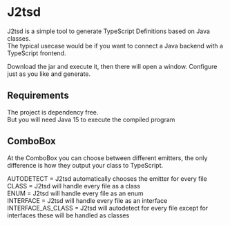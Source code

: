 # J2tsd

J2tsd is a simple tool to generate TypeScript Definitions based on Java classes.  
The typical usecase would be if you want to connect a Java backend with a TypeScript frontend.

Download the jar and execute it, then there will open a window. Configure just as you like and generate.

## Requirements

The project is dependency free.  
But you will need Java 15 to execute the compiled program

## ComboBox

At the ComboBox you can choose between different emitters, the only difference is how they output your class to TypeScript.

AUTODETECT = J2tsd automatically chooses the emitter for every file  
CLASS = J2tsd will handle every file as a class  
ENUM = J2tsd will handle every file as an enum  
INTERFACE = J2tsd will handle every file as an interface  
INTERFACE_AS_CLASS = J2tsd will autodetect for every file except for interfaces these will be handled as classes